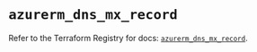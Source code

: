 # `azurerm_dns_mx_record`

Refer to the Terraform Registry for docs: [`azurerm_dns_mx_record`](https://registry.terraform.io/providers/hashicorp/azurerm/4.8.0/docs/resources/dns_mx_record).
